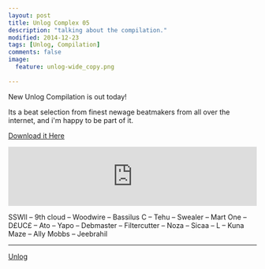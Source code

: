 ```yaml
---
layout: post
title: Unlog Complex 05
description: "talking about the compilation."
modified: 2014-12-23
tags: [Unlog, Compilation]
comments: false
image:
  feature: unlog-wide_copy.png
  
---
```


New Unlog Compilation is out today! 

Its a beat selection from finest newage beatmakers from all over the internet, and i'm happy to be part of it. 

<a href="http://unlog1.bandcamp.com/album/va-unlog-complex-05" target="_blank">Download it Here</a>

<iframe style="border: 0; width: 100%; height: 120px;" src="https://bandcamp.com/EmbeddedPlayer/album=1829858254/size=large/bgcol=ffffff/linkcol=0687f5/tracklist=false/artwork=small/transparent=true/" seamless><a href="http://unlog1.bandcamp.com/album/va-unlog-complex-05">VA - Unlog Complex #05 by Unlog - Epic Waveforms</a></iframe>

SSWll – 9th cloud – Woodwire – Bassilus C – Tehu – Swealer – Mart One – D£UC£ – Ato – Yapo – Debmaster – Filtercutter – Noza – Sicaa – L – Kuna Maze – Ally Mobbs – Jeebrahil

---

<div markdown="0"><a href="http://www.unlog.info/" target="_blank" class="btn">Unlog</a></div>
